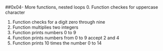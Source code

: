 ##0x04- More functions, nested loops
0. Function checkes for uppercase character
1. Function checks for a digit zero through nine
2. Function multiplies two integers
3. Function prints numbers 0 to 9
4. Function prints numbers from 0 to 9 accept 2 and 4
5. Function prints 10 times the number 0 to 14
